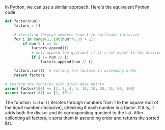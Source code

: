 In Python, we can use a similar approach. Here's the equivalent Python code:

```python
def factor(num):
    factors = []

    # iterating through numbers from 1 to sqrt(num) inclusive
    for i in range(1, int(num**0.5) + 1):
        if num % i == 0:
            factors.append(i)
            # only append the quotient if it's not equal to the divisor (for primes)
            if i != num // i:
                factors.append(num // i)

    factors.sort()  # sorting the factors in ascending order
    return factors

# testing the function with given data points
assert factor(100) == [1, 2, 4, 5, 10, 10, 20, 25, 50, 100]
assert factor(101) == [1, 101]
```
The function `factor()` iterates through numbers from 1 to the square root of the input number (inclusive), checking if each number is a factor. If it is, it adds both the divisor and its corresponding quotient to the list. After collecting all factors, it sorts them in ascending order and returns the sorted list.
